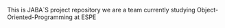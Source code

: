This is JABA´S project repository we are a team currently studying Object-Oriented-Programming at ESPE
